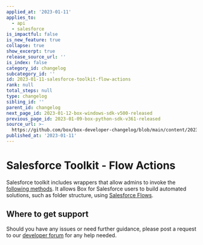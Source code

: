 ```yaml
---
applied_at: '2023-01-11'
applies_to:
  - api
  - salesforce
is_impactful: false
is_new_feature: true
collapse: true
show_excerpt: true
release_source_url: ''
is_index: false
category_id: changelog
subcategory_id: ''
id: 2023-01-11-salesforce-toolkit-flow-actions
rank: null
total_steps: null
type: changelog
sibling_id: ''
parent_id: changelog
next_page_id: 2023-01-12-box-windows-sdk-v500-released
previous_page_id: 2023-01-09-box-python-sdk-v361-released
source_url: >-
  https://github.com/box/box-developer-changelog/blob/main/content/2023/01-11-salesforce-toolkit-flow-actions.md
published_at: '2023-01-11'
---
```

# Salesforce Toolkit - Flow Actions

Salesforce toolkit includes wrappers that allow admins to invoke
the [following methods][1]. It allows Box for Salesforce users to
build automated solutions, such as folder structure, using
[Salesforce Flows][2].

## Where to get support

Should you have any issues or need further guidance, please post a request to
our [developer forum][3] for any help needed.

[1]: g://tooling/salesforce-toolkit/flow-actions
[2]: https://help.salesforce.com/s/articleView?id=sf.flow.htm&type=5
[3]: https://support.box.com/hc/en-us/community/topics/360001932973-Platform-and-Developer-Forum
